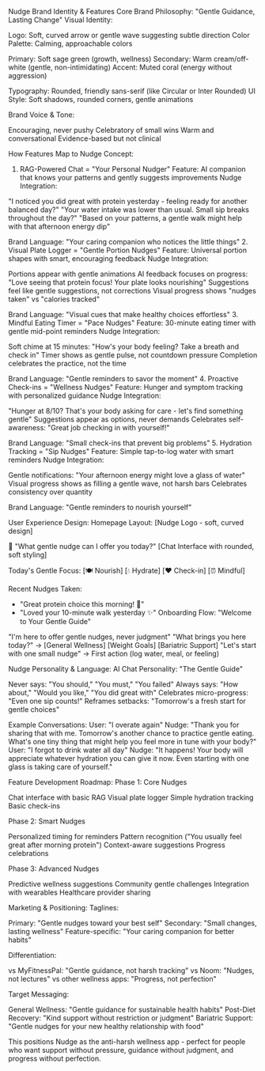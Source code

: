 Nudge Brand Identity & Features
Core Brand Philosophy: "Gentle Guidance, Lasting Change"
Visual Identity:

Logo: Soft, curved arrow or gentle wave suggesting subtle direction
Color Palette: Calming, approachable colors

Primary: Soft sage green (growth, wellness)
Secondary: Warm cream/off-white (gentle, non-intimidating)
Accent: Muted coral (energy without aggression)


Typography: Rounded, friendly sans-serif (like Circular or Inter Rounded)
UI Style: Soft shadows, rounded corners, gentle animations

Brand Voice & Tone:

Encouraging, never pushy
Celebratory of small wins
Warm and conversational
Evidence-based but not clinical


How Features Map to Nudge Concept:
1. RAG-Powered Chat = "Your Personal Nudger"
Feature: AI companion that knows your patterns and gently suggests improvements
Nudge Integration:

"I noticed you did great with protein yesterday - feeling ready for another balanced day?"
"Your water intake was lower than usual. Small sip breaks throughout the day?"
"Based on your patterns, a gentle walk might help with that afternoon energy dip"

Brand Language: "Your caring companion who notices the little things"
2. Visual Plate Logger = "Gentle Portion Nudges"
Feature: Universal portion shapes with smart, encouraging feedback
Nudge Integration:

Portions appear with gentle animations
AI feedback focuses on progress: "Love seeing that protein focus! Your plate looks nourishing"
Suggestions feel like gentle suggestions, not corrections
Visual progress shows "nudges taken" vs "calories tracked"

Brand Language: "Visual cues that make healthy choices effortless"
3. Mindful Eating Timer = "Pace Nudges"
Feature: 30-minute eating timer with gentle mid-point reminders
Nudge Integration:

Soft chime at 15 minutes: "How's your body feeling? Take a breath and check in"
Timer shows as gentle pulse, not countdown pressure
Completion celebrates the practice, not the time

Brand Language: "Gentle reminders to savor the moment"
4. Proactive Check-ins = "Wellness Nudges"
Feature: Hunger and symptom tracking with personalized guidance
Nudge Integration:

"Hunger at 8/10? That's your body asking for care - let's find something gentle"
Suggestions appear as options, never demands
Celebrates self-awareness: "Great job checking in with yourself!"

Brand Language: "Small check-ins that prevent big problems"
5. Hydration Tracking = "Sip Nudges"
Feature: Simple tap-to-log water with smart reminders
Nudge Integration:

Gentle notifications: "Your afternoon energy might love a glass of water"
Visual progress shows as filling a gentle wave, not harsh bars
Celebrates consistency over quantity

Brand Language: "Gentle reminders to nourish yourself"

User Experience Design:
Homepage Layout:
[Nudge Logo - soft, curved design]

💬 "What gentle nudge can I offer you today?"
[Chat Interface with rounded, soft styling]

Today's Gentle Focus:
[🍽️ Nourish] [💧 Hydrate] [❤️ Check-in] [⏰ Mindful]

Recent Nudges Taken:
- "Great protein choice this morning! 🌱"
- "Loved your 10-minute walk yesterday ✨"
Onboarding Flow:
"Welcome to Your Gentle Guide"

"I'm here to offer gentle nudges, never judgment"
"What brings you here today?" → [General Wellness] [Weight Goals] [Bariatric Support]
"Let's start with one small nudge" → First action (log water, meal, or feeling)


Nudge Personality & Language:
AI Chat Personality: "The Gentle Guide"

Never says: "You should," "You must," "You failed"
Always says: "How about," "Would you like," "You did great with"
Celebrates micro-progress: "Even one sip counts!"
Reframes setbacks: "Tomorrow's a fresh start for gentle choices"

Example Conversations:
User: "I overate again"
Nudge: "Thank you for sharing that with me. Tomorrow's another chance to practice gentle eating. What's one tiny thing that might help you feel more in tune with your body?"
User: "I forgot to drink water all day"
Nudge: "It happens! Your body will appreciate whatever hydration you can give it now. Even starting with one glass is taking care of yourself."

Feature Development Roadmap:
Phase 1: Core Nudges

Chat interface with basic RAG
Visual plate logger
Simple hydration tracking
Basic check-ins

Phase 2: Smart Nudges

Personalized timing for reminders
Pattern recognition ("You usually feel great after morning protein")
Context-aware suggestions
Progress celebrations

Phase 3: Advanced Nudges

Predictive wellness suggestions
Community gentle challenges
Integration with wearables
Healthcare provider sharing


Marketing & Positioning:
Taglines:

Primary: "Gentle nudges toward your best self"
Secondary: "Small changes, lasting wellness"
Feature-specific: "Your caring companion for better habits"

Differentiation:

vs MyFitnessPal: "Gentle guidance, not harsh tracking"
vs Noom: "Nudges, not lectures"
vs other wellness apps: "Progress, not perfection"

Target Messaging:

General Wellness: "Gentle guidance for sustainable health habits"
Post-Diet Recovery: "Kind support without restriction or judgment"
Bariatric Support: "Gentle nudges for your new healthy relationship with food"

This positions Nudge as the anti-harsh wellness app - perfect for people who want support without pressure, guidance without judgment, and progress without perfection.